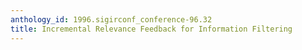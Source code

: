 ```yaml
---
anthology_id: 1996.sigirconf_conference-96.32
title: Incremental Relevance Feedback for Information Filtering
---
```

